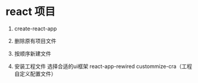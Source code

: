 # react 项目

1. create-react-app

2. 删除原有项目文件

3. 按顺序新建文件

4. 安装工程文件 选择合适的ui框架 react-app-rewired custommize-cra（工程自定义配置文件）

